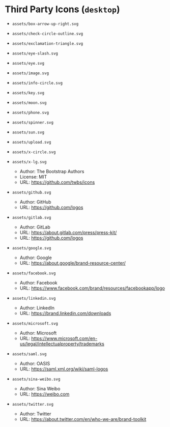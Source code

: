 # Third Party Icons (`desktop`)

- `assets/box-arrow-up-right.svg`
- `assets/check-circle-outline.svg`
- `assets/exclamation-triangle.svg`
- `assets/eye-slash.svg`
- `assets/eye.svg`
- `assets/image.svg`
- `assets/info-circle.svg`
- `assets/key.svg`
- `assets/moon.svg`
- `assets/phone.svg`
- `assets/spinner.svg`
- `assets/sun.svg`
- `assets/upload.svg`
- `assets/x-circle.svg`
- `assets/x-lg.svg`
  - Author: The Bootstrap Authors
  - License: MIT
  - URL: https://github.com/twbs/icons

- `assets/github.svg`
  - Author: GitHub
  - URL: https://github.com/logos

- `assets/gitlab.svg`
  - Author: GitLab
  - URL: https://about.gitlab.com/press/press-kit/
  - URL: https://github.com/logos

- `assets/google.svg`
  - Author: Google
  - URL: https://about.google/brand-resource-center/

- `assets/facebook.svg`
  - Author: Facebook
  - URL: https://www.facebook.com/brand/resources/facebookapp/logo

- `assets/linkedin.svg`
  - Author: LinkedIn
  - URL: https://brand.linkedin.com/downloads

- `assets/microsoft.svg`
  - Author: Microsoft
  - URL: https://www.microsoft.com/en-us/legal/intellectualproperty/trademarks

- `assets/saml.svg`
  - Author: OASIS
  - URL: https://saml.xml.org/wiki/saml-logos

- `assets/sina-weibo.svg`
  - Author: Sina Weibo
  - URL: https://weibo.com

- `assets/twitter.svg`
  - Author: Twitter
  - URL: https://about.twitter.com/en/who-we-are/brand-toolkit
